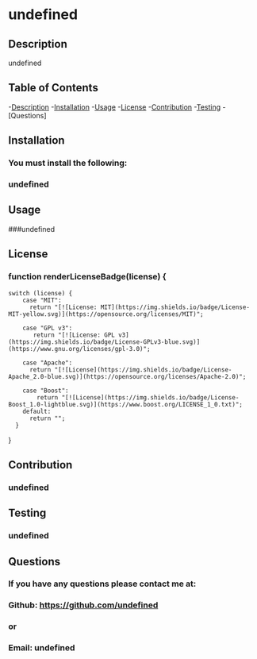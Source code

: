 # undefined
 
 ## Description
 undefined

## Table of Contents

-[Description](#description)
-[Installation](#installation)
-[Usage](#usage)
-[License](#license)
-[Contribution](#contribution)
-[Testing](#tests)
-[Questions]

## Installation

### You must install the following:
### undefined

## Usage

###undefined

## License

### function renderLicenseBadge(license) {
    switch (license) {
        case "MIT":
          return "[![License: MIT](https://img.shields.io/badge/License-MIT-yellow.svg)](https://opensource.org/licenses/MIT)";
    
        case "GPL v3":
           return "[![License: GPL v3](https://img.shields.io/badge/License-GPLv3-blue.svg)](https://www.gnu.org/licenses/gpl-3.0)";
    
        case "Apache":
          return "[![License](https://img.shields.io/badge/License-Apache_2.0-blue.svg)](https://opensource.org/licenses/Apache-2.0)";
    
        case "Boost":
            return "[![License](https://img.shields.io/badge/License-Boost_1.0-lightblue.svg)](https://www.boost.org/LICENSE_1_0.txt)";
        default:
          return "";
      }
                
}


## Contribution

### undefined

## Testing

### undefined

## Questions

### If you have any questions please contact me at:
### Github: https://github.com/undefined
### or
### Email: undefined
